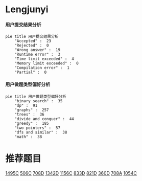 # Lengjunyi

<!-- tabs:start -->



#### **用户提交结果分析**

```mermaid
pie title 用户提交结果分析
    "Accepted" :  23
    "Rejected" :  0
    "Wrong answer" :  19
    "Runtime error" :  3
    "Time limit exceeded" :  4
    "Memory limit exceeded" :  0
    "Compilation error" :  1
    "Partial" :  0
```

#### **用户做题类型偏好分析**

```mermaid
pie title 用户做题类型偏好分析
    "binary search" :  35
    "dp" :  91
    "graphs" :  257
    "trees" :  36
    "divide and conquer" :  44
    "greedy" :  185
    "two pointers" :  57
    "dfs and similar" :  38
    "math" :  38
```



<!-- tabs:end -->
# 推荐题目
[1495C](https://codeforces.com/contest/1495/problem/C)
[506C](https://codeforces.com/contest/506/problem/C)
[708D](https://codeforces.com/contest/708/problem/D)
[1342D](https://codeforces.com/contest/1342/problem/D)
[1156C](https://codeforces.com/contest/1156/problem/C)
[833D](https://codeforces.com/contest/833/problem/D)
[821D](https://codeforces.com/contest/821/problem/D)
[360D](https://codeforces.com/contest/360/problem/D)
[708A](https://codeforces.com/contest/708/problem/A)
[1054C](https://codeforces.com/contest/1054/problem/C)
